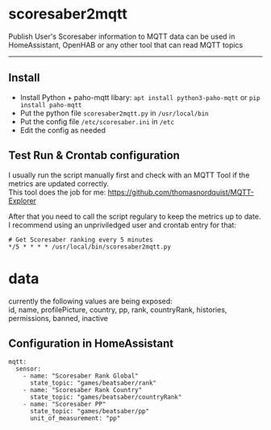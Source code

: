 # scoresaber2mqtt
Publish User's Scoresaber information to MQTT
data can be used in HomeAssistant, OpenHAB or any other tool that can read MQTT topics

----

## Install
* Install Python + paho-mqtt libary: ```apt install python3-paho-mqtt``` or ```pip install paho-mqtt```
* Put the python file ```scoresaber2mqtt.py``` in ```/usr/local/bin```
* Put the config file ```/etc/scoresaber.ini``` in ```/etc```
* Edit the config as needed

## Test Run & Crontab configuration
I usually run the script manually first and check with an MQTT Tool if the metrics are updated correctly.\
This tool does the job for me: https://github.com/thomasnordquist/MQTT-Explorer

After that you need to call the script regulary to keep the metrics up to date.\
I recommend using an unpriviledged user and crontab entry for that:
```
# Get Scoresaber ranking every 5 minutes
*/5 * * * * /usr/local/bin/scoresaber2mqtt.py
```

# data
currently the following values are being exposed: \
id, name, profilePicture, country, pp, rank, countryRank, histories, permissions, banned, inactive

## Configuration in HomeAssistant
```
mqtt:
  sensor:
    - name: "Scoresaber Rank Global"
      state_topic: "games/beatsaber/rank"
    - name: "Scoresaber Rank Country"
      state_topic: "games/beatsaber/countryRank"
    - name: "Scoresaber PP"
      state_topic: "games/beatsaber/pp"
      unit_of_measurement: "pp"
```
